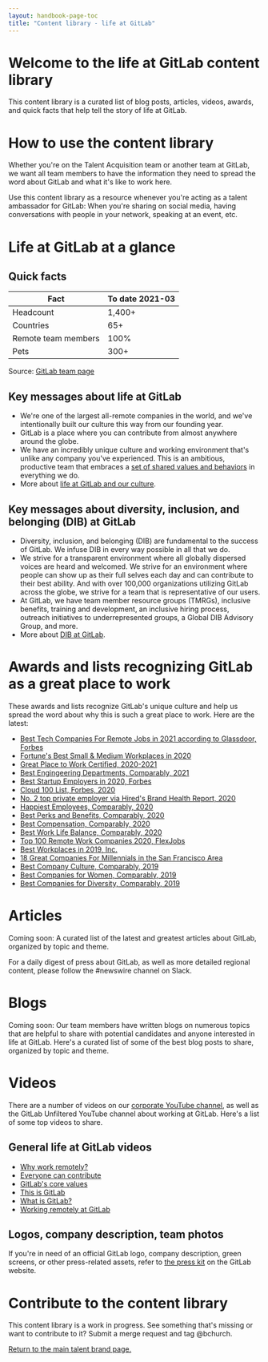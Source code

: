 ```yaml
---
layout: handbook-page-toc
title: "Content library - life at GitLab"
---
```


# Welcome to the life at GitLab content library

This content library is a curated list of blog posts, articles, videos, awards, and quick facts that help tell the story of life at GitLab.

# How to use the content library

Whether you're on the Talent Acquisition team or another team at GitLab, we want all team members to have the information they need to spread the word about GitLab and what it's like to work here.

Use this content library as a resource whenever you're acting as a talent ambassador for GitLab: When you're sharing on social media, having conversations with people in your network, speaking at an event, etc.

# Life at GitLab at a glance

## Quick facts

| Fact | To date 2021-03 |
| ------ | ------ |
| Headcount | 1,400+ |
| Countries | 65+ |
| Remote team members | 100% |
| Pets | 300+ |

Source: [GitLab team page](/company/team/)

## Key messages about life at GitLab

- We're one of the largest all-remote companies in the world, and we've intentionally built our culture this way from our founding year.
- GitLab is a place where you can contribute from almost anywhere around the globe.
- We have an incredibly unique culture and working environment that's unlike any company you've experienced. This is an ambitious, productive team that embraces a [set of shared ​values and behaviors](/handbook/values/)​ in everything we do.
- More about [life at GitLab and our culture](/company/culture/).


## Key messages about diversity, inclusion, and belonging (DIB) at GitLab

- Diversity, inclusion, and belonging (DIB) are fundamental to the success of GitLab. We infuse DIB in every way possible in all that we do.
- We strive for a transparent environment where all globally dispersed voices are heard and welcomed. We strive for an environment where people can show up as their full selves each day and can contribute to their best ability. And with over 100,000 organizations utilizing GitLab across the globe, we strive for a team that is representative of our users.
- At GitLab, we have team member resource groups (TMRGs), inclusive benefits, training and development, an inclusive hiring process, outreach initiatives to underrepresented groups, a Global DIB Advisory Group, and more.
- More about [DIB at GitLab](/company/culture/inclusion/).

# Awards and lists recognizing GitLab as a great place to work

These awards and lists recognize GitLab's unique culture and help us spread the word about why this is such a great place to work. Here are the latest:

- [Best Tech Companies For Remote Jobs in 2021 according to Glassdoor, Forbes](https://www.forbes.com/sites/louiscolumbus/2020/12/20/the-best-tech-companies-for-remote-jobs-in-2021-according-to-glassdoor/?sh=2922f81c2ceb)
- [Fortune's Best Small & Medium Workplaces in 2020](https://www.greatplacetowork.com/best-workplaces/smb/2020?category=medium)
- [Great Place to Work Certified, 2020-2021](https://www.greatplacetowork.com/certified-company/7013799)
- [Best Engingeering Departments, Comparably, 2021](https://www.businessinsider.com/companies-with-the-best-engineering-teams-according-to-employees-comparably-2021-4#here-is-the-full-list-of-companies-with-the-best-engineering-departments-26)
- [Best Startup Employers in 2020, Forbes](https://www.forbes.com/americas-best-startup-employers/#46146ae96527)
- [Cloud 100 List, Forbes, 2020](https://www.forbes.com/cloud100/#12ceb6e35f94)
- [No. 2 top private employer via Hired's Brand Health Report, 2020](https://www-forbes-com.cdn.ampproject.org/c/s/www.forbes.com/sites/johnkoetsier/2020/09/22/the-top-40-brands-people-want-to-work-for-in-the-tech-industry/amp/)
- [Happiest Employees, Comparably, 2020](https://www.businessinsider.com/top-companies-employees-happy-fulfilled-comparably-2020-10)
- [Best Perks and Benefits, Comparably, 2020](https://www.businessinsider.com/comparably-big-companies-best-perks-employee-benefits-2020-10)
- [Best Compensation, Comparably, 2020](https://www.businessinsider.com/best-paying-big-companies-comparably-salary-2020-10)
- [Best Work Life Balance, Comparably, 2020](https://www.businessinsider.com/best-companies-if-you-want-to-achieve-work-life-balance-2020-10)
- [Top 100 Remote Work Companies 2020, FlexJobs](https://www.flexjobs.com/blog/post/100-top-companies-with-remote-jobs-2020/)
- [Best Workplaces in 2019, Inc.](/blog/2019/05/16/building-an-award-winning-culture-at-gitlab/)
- [18 Great Companies For Millennials in the San Francisco Area](https://www.comparably.com/articles/18-great-companies-for-millennials-in-the-san-francisco-area/)
- [Best Company Culture, Comparably, 2019](https://www.comparably.com/news/best-company-culture-2019/)
- [Best Companies for Women, Comparably, 2019](https://www.comparably.com/news/best-companies-for-women-2019/)
- [Best Companies for Diversity, Comparably, 2019](https://www.comparably.com/news/best-companies-for-diversity-2019/)

# Articles

Coming soon: A curated list of the latest and greatest articles about GitLab, organized by topic and theme.

For a daily digest of press about GitLab, as well as more detailed regional content, please follow the #newswire channel on Slack.

# Blogs

Coming soon: Our team members have written blogs on numerous topics that are helpful to share with potential candidates and anyone interested in life at GitLab. Here's a curated list of some of the best blog posts to share, organized by topic and theme.

# Videos

There are a number of videos on our [corporate YouTube channel](https://www.youtube.com/gitlab), as well as the GitLab Unfiltered YouTube channel about working at GitLab. Here's a list of some top videos to share.

## General life at GitLab videos

- [Why work remotely?](https://youtu.be/GKMUs7WXm-E)
- [Everyone can contribute](https://youtu.be/kkn32x0POTE)
- [GitLab's core values](https://youtu.be/_8DFFHYAtj8)
- [This is GitLab](https://youtu.be/5QeHmiMFhDE)
- [What is GitLab?](https://youtu.be/MqL6BMOySIQ)
- [Working remotely at GitLab](https://youtu.be/NoFLJLJ7abE)


## Logos, company description, team photos

If you're in need of an official GitLab logo, company description, green screens, or other press-related assets, refer to [the press kit](/press/press-kit/) on the GitLab website.


# Contribute to the content library

This content library is a work in progress. See something that's missing or want to contribute to it? Submit a merge request and tag @bchurch.

[Return to the main talent brand page.](/handbook/people-group/employment-branding/)
